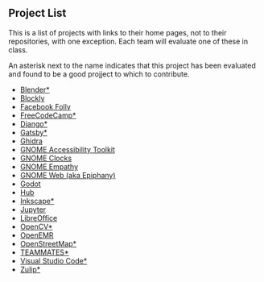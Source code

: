 ## Project List

This is a list of projects with links to their home pages, not to their repositories,
with one exception.
Each team will evaluate one of these in class.

An asterisk next to the name indicates that this project has been evaluated and
found to be a good projject to which to contribute.

- [Blender*](https://www.blender.org/get-involved/developers)
- [Blockly]( https://developers.google.com/blockly/)
- [Facebook Folly](https://github.com/facebook/folly)
- [FreeCodeCamp*](https://www.freecodecamp.org/)
- [Django*](https://www.djangoproject.com/)
- [Gatsby*](https://www.gatsbyjs.org/)
- [Ghidra](https://www.nsa.gov/resources/everyone/ghidra/)
- [GNOME Accessibility Toolkit](https://developer.gnome.org/atk/)
- [GNOME Clocks](https://wiki.gnome.org/Apps/Clocks)
- [GNOME Empathy](https://wiki.gnome.org/Apps/Empathy)
- [GNOME Web (aka Epiphany)](https://wiki.gnome.org/Apps/Web)
- [Godot](https://godotengine.org/)
- [Hub](https://hub.github.com/)
- [Inkscape*](https://inkscape.org/)
- [Jupyter](https://jupyter.org/)
- [LibreOffice](https://www.libreoffice.org/)
- [OpenCV*](https://opencv.org/)
- [OpenEMR](https://www.open-emr.org/)
- [OpenStreetMap*](https://wiki.openstreetmap.org)
- [TEAMMATES*](https://teammatesv4.appspot.com/)
- [Visual Studio Code*](https://code.visualstudio.com/)
- [Zulip*](https://zulipchat.com/)






